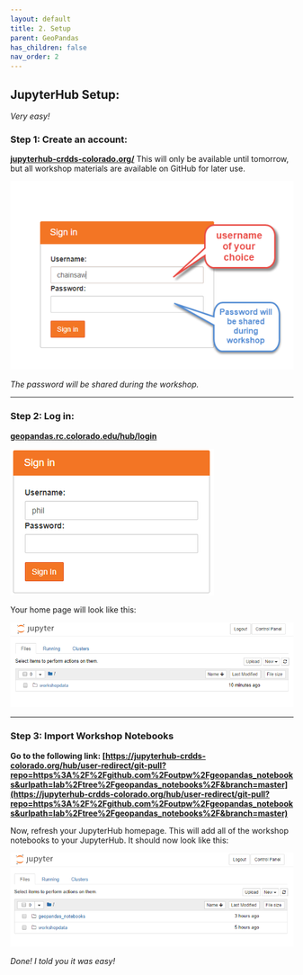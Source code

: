 ```yaml
---
layout: default
title: 2. Setup
parent: GeoPandas
has_children: false
nav_order: 2
---
```


## JupyterHub Setup:  
*Very easy!*

### Step 1: Create an account:  
__[jupyterhub-crdds-colorado.org/](https://jupyterhub-crdds-colorado.org/)__
This will only be available until tomorrow, but all workshop materials are available on GitHub for later use.  

![HubSignUp][SignUp]

*The password will be shared during the workshop.*  

***

### Step 2: Log in:
__[geopandas.rc.colorado.edu/hub/login](https://geopandas.rc.colorado.edu/hub/login)__

![HubLogin][LogIn]  

Your home page will look like this:   

![HomePage][HubHome]  

***

### Step 3: Import Workshop Notebooks

__Go to the following link: [https://jupyterhub-crdds-colorado.org/hub/user-redirect/git-pull?repo=https%3A%2F%2Fgithub.com%2Foutpw%2Fgeopandas_notebooks&urlpath=lab%2Ftree%2Fgeopandas_notebooks%2F&branch=master](https://jupyterhub-crdds-colorado.org/hub/user-redirect/git-pull?repo=https%3A%2F%2Fgithub.com%2Foutpw%2Fgeopandas_notebooks&urlpath=lab%2Ftree%2Fgeopandas_notebooks%2F&branch=master)__

Now, refresh your JupyterHub homepage. This will add all of the workshop notebooks to your JupyterHub. It should now look like this:  

![NotebooksAdded][HubHome2]

*Done! I told you it was easy!*

[Python]: img/PythonLogo.png
[Pandas]: img/Pandas_logo.png
[SignUp]: img/JH_log_in.png
[LogIn]: img/gpdLogin.png
[HubHome]: img/hubHome.png
[HubHome2]: img/hubHome2.png
